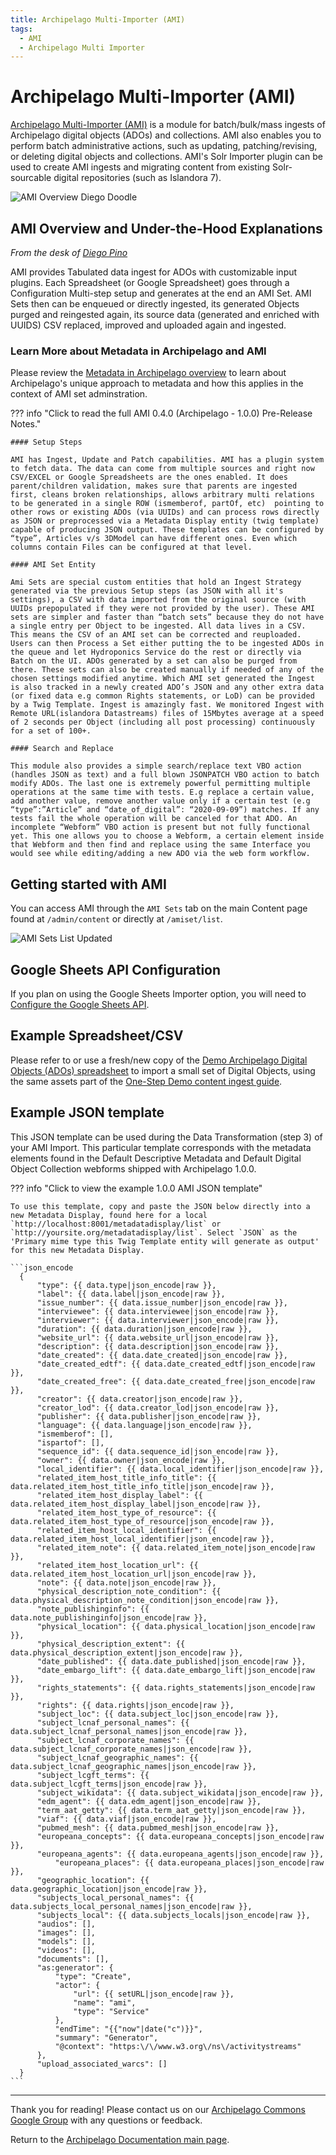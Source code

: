 ```yaml
---
title: Archipelago Multi-Importer (AMI)
tags:
  - AMI
  - Archipelago Multi Importer
---
```


# Archipelago Multi-Importer (AMI)

[Archipelago Multi-Importer (AMI)](https://github.com/esmero/ami) is a module for batch/bulk/mass ingests of Archipelago digital objects (ADOs) and collections. AMI also enables you to perform batch administrative actions, such as updating, patching/revising, or deleting digital objects and collections. AMI's Solr Importer plugin can be used to create AMI ingests and migrating content from existing Solr-sourcable digital repositories (such as Islandora 7).

![AMI Overview Diego Doodle](images/AMI_Overview_Diego_Doodle.jpg)

## AMI Overview and Under-the-Hood Explanations

*From the desk of [Diego Pino](https://github.com/DiegoPino)*

AMI provides Tabulated data ingest for ADOs with customizable input plugins. Each Spreadsheet (or Google Spreadsheet) goes through a Configuration Multi-step setup and generates at the end an AMI Set. AMI Sets then can be enqueued or directly ingested, its generated Objects purged and reingested again, its source data (generated and enriched with UUIDS) CSV replaced, improved and uploaded again and ingested.

### Learn More about Metadata in Archipelago and AMI

Please review the [Metadata in Archipelago overview](metadatainarchipelago.md) to learn about Archipelago's unique approach to metadata and how this applies in the context of AMI set adminstration.

??? info "Click to read the full AMI 0.4.0 (Archipelago - 1.0.0) Pre-Release Notes."

    #### Setup Steps
    
    AMI has Ingest, Update and Patch capabilities. AMI has a plugin system to fetch data. The data can come from multiple sources and right now CSV/EXCEL or Google Spreadsheets are the ones enabled. It does parent/children validation, makes sure that parents are ingested first, cleans broken relationships, allows arbitrary multi relations to be generated in a single ROW (ismemberof, partOf, etc)  pointing to other rows or existing ADOs (via UUIDs) and can process rows directly as JSON or preprocessed via a Metadata Display entity (twig template) capable of producing JSON output. These templates can be configured by “type”, Articles v/s 3DModel can have different ones. Even which columns contain Files can be configured at that level.
    
    #### AMI Set Entity
    
    Ami Sets are special custom entities that hold an Ingest Strategy generated via the previous Setup steps (as JSON with all it's settings), a CSV with data imported from the original source (with UUIDs prepopulated if they were not provided by the user). These AMI sets are simpler and faster than “batch sets” because they do not have a single entry per Object to be ingested. All data lives in a CSV. This means the CSV of an AMI set can be corrected and reuploaded. Users can then Process a Set either putting the to be ingested ADOs in the queue and let Hydroponics Service do the rest or directly via Batch on the UI. ADOs generated by a set can also be purged from there. These sets can also be created manually if needed of any of the chosen settings modified anytime. Which AMI set generated the Ingest is also tracked in a newly created ADO’s JSON and any other extra data (or fixed data e.g common Rights statements, or LoD) can be provided by a Twig Template. Ingest is amazingly fast. We monitored Ingest with Remote URL(islandora Datastreams) files of 15Mbytes average at a speed of 2 seconds per Object (including all post processing) continuously for a set of 100+.
    
    #### Search and Replace
    
    This module also provides a simple search/replace text VBO action (handles JSON as text) and a full blown JSONPATCH VBO action to batch modify ADOs. The last one is extremely powerful permitting multiple operations at the same time with tests. E.g replace a certain value, add another value, remove another value only if a certain test (e.g “type”:”Article” and “date_of_digital”: “2020-09-09”) matches. If any tests fail the whole operation will be canceled for that ADO. An incomplete “Webform” VBO action is present but not fully functional yet. This one allows you to choose a Webform, a certain element inside that Webform and then find and replace using the same Interface you would see while editing/adding a new ADO via the web form workflow.

## Getting started with AMI

You can access AMI through the `AMI Sets` tab on the main Content page found at `/admin/content` or directly at `/amiset/list`.

![AMI Sets List Updated](images/AMIsetsList_updated_2022-11.jpg)

## Google Sheets API Configuration

If you plan on using the Google Sheets Importer option, you will need to [Configure the Google Sheets API](googleapi.md).

## Example Spreadsheet/CSV

Please refer to or use a fresh/new copy of the [Demo Archipelago Digital Objects (ADOs) spreadsheet](https://github.com/esmero/archipelago-deployment/blob/1.0.0/d8content/ami_set_entity_01.csv) to import a small set of Digital Objects, using the same assets part of the [One-Step Demo content ingest guide](archipelago-deployment-democontent.md).

## Example JSON template

This JSON template can be used during the Data Transformation (step 3) of your AMI Import. This particular template corresponds with the metadata elements found in the Default Descriptive Metadata and Default Digital Object Collection webforms shipped with Archipelago 1.0.0.

??? info "Click to view the example 1.0.0 AMI JSON template"
    
    To use this template, copy and paste the JSON below directly into a new Metadata Display, found here for a local `http://localhost:8001/metadatadisplay/list` or `http://yoursite.org/metadatadisplay/list`. Select `JSON` as the 'Primary mime type this Twig Template entity will generate as output' for this new Metadata Display.
    
    ```json_encode
      {
          "type": {{ data.type|json_encode|raw }},
          "label": {{ data.label|json_encode|raw }},
          "issue_number": {{ data.issue_number|json_encode|raw }},
          "interviewee": {{ data.interviewee|json_encode|raw }},
          "interviewer": {{ data.interviewer|json_encode|raw }},
          "duration": {{ data.duration|json_encode|raw }},
          "website_url": {{ data.website_url|json_encode|raw }},
          "description": {{ data.description|json_encode|raw }},
          "date_created": {{ data.date_created|json_encode|raw }},
          "date_created_edtf": {{ data.date_created_edtf|json_encode|raw }},
          "date_created_free": {{ data.date_created_free|json_encode|raw }},
          "creator": {{ data.creator|json_encode|raw }},
          "creator_lod": {{ data.creator_lod|json_encode|raw }},
          "publisher": {{ data.publisher|json_encode|raw }},
          "language": {{ data.language|json_encode|raw }},
          "ismemberof": [],
          "ispartof": [],
          "sequence_id": {{ data.sequence_id|json_encode|raw }},  
          "owner": {{ data.owner|json_encode|raw }},
          "local_identifier": {{ data.local_identifier|json_encode|raw }},
          "related_item_host_title_info_title": {{ data.related_item_host_title_info_title|json_encode|raw }},
          "related_item_host_display_label": {{ data.related_item_host_display_label|json_encode|raw }},
          "related_item_host_type_of_resource": {{ data.related_item_host_type_of_resource|json_encode|raw }},
          "related_item_host_local_identifier": {{ data.related_item_host_local_identifier|json_encode|raw }},
          "related_item_note": {{ data.related_item_note|json_encode|raw }},
          "related_item_host_location_url": {{ data.related_item_host_location_url|json_encode|raw }},
          "note": {{ data.note|json_encode|raw }},
          "physical_description_note_condition": {{ data.physical_description_note_condition|json_encode|raw }},
          "note_publishinginfo": {{ data.note_publishinginfo|json_encode|raw }},
          "physical_location": {{ data.physical_location|json_encode|raw }},
          "physical_description_extent": {{ data.physical_description_extent|json_encode|raw }},
          "date_published": {{ data.date_published|json_encode|raw }},
          "date_embargo_lift": {{ data.date_embargo_lift|json_encode|raw }},
          "rights_statements": {{ data.rights_statements|json_encode|raw }},
          "rights": {{ data.rights|json_encode|raw }},
          "subject_loc": {{ data.subject_loc|json_encode|raw }},
          "subject_lcnaf_personal_names": {{ data.subject_lcnaf_personal_names|json_encode|raw }},
          "subject_lcnaf_corporate_names": {{ data.subject_lcnaf_corporate_names|json_encode|raw }},
          "subject_lcnaf_geographic_names": {{ data.subject_lcnaf_geographic_names|json_encode|raw }},
          "subject_lcgft_terms": {{ data.subject_lcgft_terms|json_encode|raw }},
          "subject_wikidata": {{ data.subject_wikidata|json_encode|raw }},
          "edm_agent": {{ data.edm_agent|json_encode|raw }},
          "term_aat_getty": {{ data.term_aat_getty|json_encode|raw }},
          "viaf": {{ data.viaf|json_encode|raw }},
          "pubmed_mesh": {{ data.pubmed_mesh|json_encode|raw }},
          "europeana_concepts": {{ data.europeana_concepts|json_encode|raw }},
          "europeana_agents": {{ data.europeana_agents|json_encode|raw }},
              "europeana_places": {{ data.europeana_places|json_encode|raw }},
          "geographic_location": {{ data.geographic_location|json_encode|raw }},
          "subjects_local_personal_names": {{ data.subjects_local_personal_names|json_encode|raw }},
          "subjects_local": {{ data.subjects_locals|json_encode|raw }},
          "audios": [],
          "images": [],
          "models": [],
          "videos": [],
          "documents": [],
          "as:generator": {
              "type": "Create",
              "actor": {
                  "url": {{ setURL|json_encode|raw }},
                  "name": "ami",
                  "type": "Service"
              },
              "endTime": "{{"now"|date("c")}}",
              "summary": "Generator",
              "@context": "https:\/\/www.w3.org\/ns\/activitystreams"
          },
          "upload_associated_warcs": []
      }
    ```

___

Thank you for reading! Please contact us on our [Archipelago Commons Google Group](https://groups.google.com/forum/#!forum/archipelago-commons) with any questions or feedback.

Return to the [Archipelago Documentation main page](index.md).
